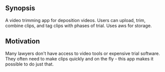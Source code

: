 ## Synopsis

A video trimming app for deposition videos. Users can upload, trim, combine clips, and tag clips with phases of trial. Uses aws for storage.

## Motivation

Many lawyers don't have access to video tools or expensive trial software. They often need to make clips quickly and on the fly - this app makes it possible to do just that.

